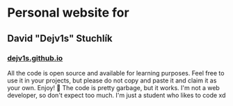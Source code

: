 # Personal website for
## David "Dejv1s" Stuchlík
### [dejv1s.github.io](https://dejv1s.github.io)
All the code is open source and available for learning purposes. Feel free to use it in your projects, but please do not copy and paste it and claim it as your own. Enjoy! 💖
The code is pretty garbage, but it works. I'm not a web developer, so don't expect too much. I'm just a student who likes to code xd